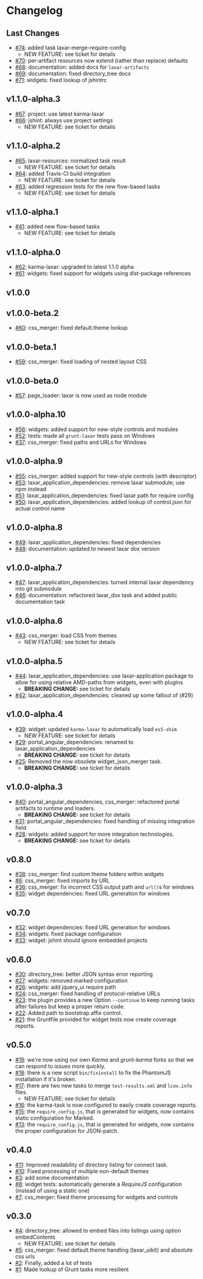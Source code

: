 # Changelog

## Last Changes

- [#74](https://github.com/LaxarJS/grunt-laxar/issues/74): added task laxar-merge-require-config
    + NEW FEATURE: see ticket for details
- [#70](https://github.com/LaxarJS/grunt-laxar/issues/70): per-artifact resources now extend (rather than replace) defaults
- [#68](https://github.com/LaxarJS/grunt-laxar/issues/68): documentation: added docs for `laxar-artifacts`
- [#69](https://github.com/LaxarJS/grunt-laxar/issues/69): documentation: fixed directory_tree docs
- [#71](https://github.com/LaxarJS/grunt-laxar/issues/71): widgets: fixed lookup of jshintrc


## v1.1.0-alpha.3

- [#67](https://github.com/LaxarJS/grunt-laxar/issues/67): project: use latest karma-laxar
- [#66](https://github.com/LaxarJS/grunt-laxar/issues/66): jshint: always use project settings
    + NEW FEATURE: see ticket for details


## v1.1.0-alpha.2

- [#65](https://github.com/LaxarJS/grunt-laxar/issues/65): laxar-resources: normalized task result
    + NEW FEATURE: see ticket for details
- [#64](https://github.com/LaxarJS/grunt-laxar/issues/64): added Travis-CI build integration
    + NEW FEATURE: see ticket for details
- [#63](https://github.com/LaxarJS/grunt-laxar/issues/63): added regression tests for the new flow-based tasks
    + NEW FEATURE: see ticket for details


## v1.1.0-alpha.1

- [#41](https://github.com/LaxarJS/grunt-laxar/issues/41): added new flow-based tasks
    + NEW FEATURE: see ticket for details


## v1.1.0-alpha.0

- [#62](https://github.com/LaxarJS/grunt-laxar/issues/62): karma-laxar: upgraded to latest 1.1.0 alpha
- [#61](https://github.com/LaxarJS/grunt-laxar/issues/61): widgets: fixed support for widgets using dist-package references


## v1.0.0
## v1.0.0-beta.2

- [#60](https://github.com/LaxarJS/grunt-laxar/issues/60): css_merger: fixed default.theme lookup


## v1.0.0-beta.1

- [#59](https://github.com/LaxarJS/grunt-laxar/issues/59): css_merger: fixed loading of nested layout CSS


## v1.0.0-beta.0

- [#57](https://github.com/LaxarJS/grunt-laxar/issues/57): page_loader: laxar is now used as node module


## v1.0.0-alpha.10

- [#56](https://github.com/LaxarJS/grunt-laxar/issues/56): widgets: added support for new-style controls and modules
- [#52](https://github.com/LaxarJS/grunt-laxar/issues/52): tests: made all `grunt-laxar` tests pass on Windows
- [#37](https://github.com/LaxarJS/grunt-laxar/issues/37): css_merger: fixed paths and URLs for Windows


## v1.0.0-alpha.9

- [#55](https://github.com/LaxarJS/grunt-laxar/issues/55): css_merger: added support for new-style controls (with descriptor)
- [#53](https://github.com/LaxarJS/grunt-laxar/issues/53): laxar_application_dependencies: remove laxar submodule; use npm instead
- [#51](https://github.com/LaxarJS/grunt-laxar/issues/51): laxar_application_dependencies: fixed laxar path for require config
- [#50](https://github.com/LaxarJS/grunt-laxar/issues/50): laxar_application_dependencies: added lookup of control.json for actual control name


## v1.0.0-alpha.8

- [#49](https://github.com/LaxarJS/grunt-laxar/issues/49): laxar_application_dependencies: fixed dependencies
- [#48](https://github.com/LaxarJS/grunt-laxar/issues/48): documentation: updated to newest laxar dox version


## v1.0.0-alpha.7

- [#47](https://github.com/LaxarJS/grunt-laxar/issues/47): laxar_application_dependencies: turned internal laxar dependency into git submodule
- [#46](https://github.com/LaxarJS/grunt-laxar/issues/46): documentation: refactored laxar_dox task and added public documentation task


## v1.0.0-alpha.6

- [#43](https://github.com/LaxarJS/grunt-laxar/issues/43): css_merger: load CSS from themes
    + NEW FEATURE: see ticket for details


## v1.0.0-alpha.5

- [#44](https://github.com/LaxarJS/grunt-laxar/issues/44): laxar_application_dependencies: use laxar-application package to allow for using relative AMD-paths from widgets, even with plugins
    + **BREAKING CHANGE:** see ticket for details
- [#42](https://github.com/LaxarJS/grunt-laxar/issues/42): laxar_application_dependencies: cleaned up some fallout of (#29)


## v1.0.0-alpha.4

- [#39](https://github.com/LaxarJS/grunt-laxar/issues/39): widget: updated `karma-laxar` to automatically load `es5-shim`
    + NEW FEATURE: see ticket for details
- [#29](https://github.com/LaxarJS/grunt-laxar/issues/29): portal_angular_dependencies: renamed to laxar_application_dependencies
    + **BREAKING CHANGE:** see ticket for details
- [#25](https://github.com/LaxarJS/grunt-laxar/issues/25): Removed the now obsolete widget_json_merger task.
    + **BREAKING CHANGE:** see ticket for details


## v1.0.0-alpha.3

- [#40](https://github.com/LaxarJS/grunt-laxar/issues/40): portal_angular_dependencies, css_merger: refactored portal artifacts to runtime and loaders.
    + **BREAKING CHANGE:** see ticket for details
- [#31](https://github.com/LaxarJS/grunt-laxar/issues/31): portal_angular_dependencies: fixed handling of missing integration field
- [#28](https://github.com/LaxarJS/grunt-laxar/issues/28): widgets: added support for more integration technologies.
    + **BREAKING CHANGE:** see ticket for details


## v0.8.0

- [#38](https://github.com/LaxarJS/grunt-laxar/issues/38): css_merger: find custom theme folders within widgets
- [#6](https://github.com/LaxarJS/grunt-laxar/issues/6): css_merger: fixed imports by URL
- [#36](https://github.com/LaxarJS/grunt-laxar/issues/36): css_merger: fix incorrect CSS output path and `url()`s for windows
- [#35](https://github.com/LaxarJS/grunt-laxar/issues/35): widget dependencies: fixed URL generation for windows


## v0.7.0

- [#32](https://github.com/LaxarJS/grunt-laxar/issues/32): widget dependencies: fixed URL generation for windows
- [#34](https://github.com/LaxarJS/grunt-laxar/issues/34): widgets: fixed package configuration
- [#33](https://github.com/LaxarJS/grunt-laxar/issues/33): widget: jshint should ignore embedded projects


## v0.6.0

- [#30](https://github.com/LaxarJS/grunt-laxar/issues/30): directory_tree: better JSON syntax error reporting
- [#27](https://github.com/LaxarJS/grunt-laxar/issues/27): widgets: removed marked configuration
- [#26](https://github.com/LaxarJS/grunt-laxar/issues/26): widgets: add jquery_ui require path
- [#24](https://github.com/LaxarJS/grunt-laxar/issues/24): css_merger: fixed handling of protocol-relative URLs
- [#23](https://github.com/LaxarJS/grunt-laxar/issues/23): the plugin provides a new Option `--continue` to keep running tasks after failures but keep a proper return code.
- [#22](https://github.com/LaxarJS/grunt-laxar/issues/22): Added path to bootstrap affix control.
- [#21](https://github.com/LaxarJS/grunt-laxar/issues/21): the Gruntfile provided for widget tests now create coverage reports.


## v0.5.0

- [#19](https://github.com/LaxarJS/grunt-laxar/issues/19): we're now using our own _Karma_ and _grunt-karma_ forks so that we can respond to issues more quickly.
- [#18](https://github.com/LaxarJS/grunt-laxar/issues/18): there is a new script `bin/fixinstall` to fix the PhantomJS installation if it's broken.
- [#17](https://github.com/LaxarJS/grunt-laxar/issues/17): there are two new tasks to merge `test-results.xml` and `lcov.info` files.
    + NEW FEATURE: see ticket for details
- [#16](https://github.com/LaxarJS/grunt-laxar/issues/16): the karma-task is now configured to easily create coverage reports.
- [#15](https://github.com/LaxarJS/grunt-laxar/issues/15): the `require_config.js`, that is generated for widgets, now contains static configuration for Marked.
- [#13](https://github.com/LaxarJS/grunt-laxar/issues/13): the `require_config.js`, that is generated for widgets, now contains the proper configuration for JSON-patch.


## v0.4.0

- [#11](https://github.com/LaxarJS/grunt-laxar/issues/11): Improved readability of directory listing for connect task.
- [#10](https://github.com/LaxarJS/grunt-laxar/issues/10): Fixed processing of multiple non-default themes
- [#3](https://github.com/LaxarJS/grunt-laxar/issues/3): add some documentation
- [#8](https://github.com/LaxarJS/grunt-laxar/issues/8): widget tests: automatically generate a *RequireJS* configuration (instead of using a static one)
- [#7](https://github.com/LaxarJS/grunt-laxar/issues/7): css_merger: fixed theme processing for widgets and controls


## v0.3.0

- [#4](https://github.com/LaxarJS/grunt-laxar/issues/4): directory_tree: allowed to embed files into listings using option embedContents
    + NEW FEATURE: see ticket for details
- [#5](https://github.com/LaxarJS/grunt-laxar/issues/5): css_merger: fixed default.theme handling (laxar_uikit) and absolute css urls
- [#2](https://github.com/LaxarJS/grunt-laxar/issues/2): Finally, added a lot of tests
- [#1](https://github.com/LaxarJS/grunt-laxar/issues/1): Made lookup of Grunt tasks more resilient
